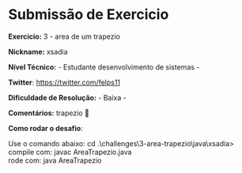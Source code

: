 # Submissão de Exercicio

**Exercicio:** 3 - area de um trapezio

**Nickname:** xsadia

**Nível Técnico:** - Estudante desenvolvimento de sistemas -

**Twitter**: https://twitter.com/felps11

**Dificuldade de Resolução:** - Baixa -

**Comentários:** trapezio :monkey:

**Como rodar o desafio**: 

Use o comando abaixo: 
cd .\challenges\3-area-trapezio\java\xsadia> <br />
compile com: javac AreaTrapezio.java <br />
rode com: java AreaTrapezio <br />